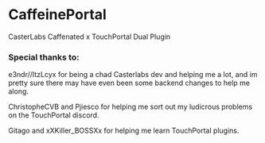 # CaffeinePortal
CasterLabs Caffenated x TouchPortal Dual Plugin 


### Special thanks to:
e3ndr//ItzLcyx for being a chad Casterlabs dev and helping me a lot, and im pretty sure there may have even been some backend changes to help me along.

ChristopheCVB and Pjiesco for helping me sort out my ludicrous problems on the TouchPortal discord.

Gitago and xXKiller_BOSSXx for helping me learn TouchPortal plugins.
